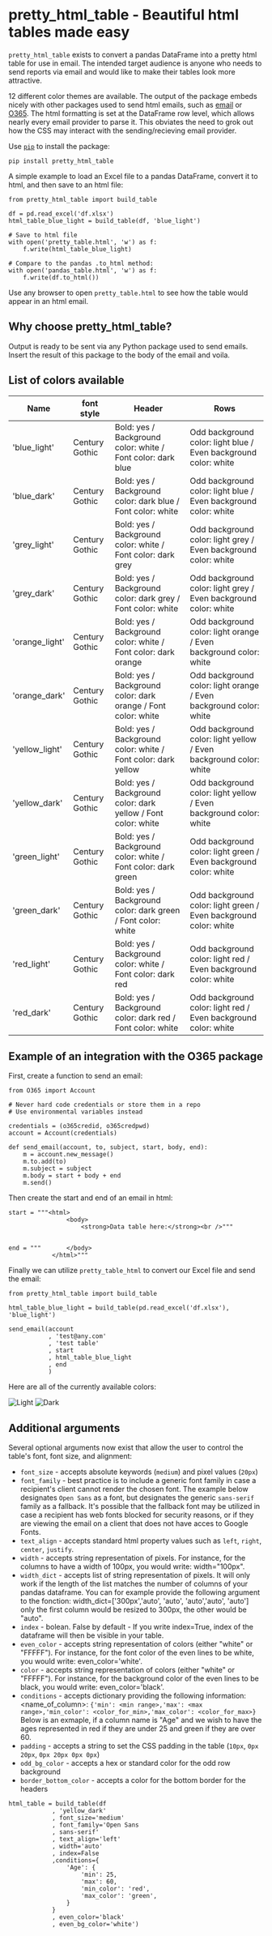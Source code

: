 # pretty_html_table - Beautiful html tables made easy

`pretty_html_table` exists to convert a pandas DataFrame into a pretty html table for use in email.  The intended target audience is anyone who needs to send reports via email and would like to make their tables look more attractive.

12 different color themes are available. The output of the package embeds nicely with other packages used to send html emails, such as [email](https://docs.python.org/3/library/email.examples.html) or [O365](https://pypi.org/project/O365/).
The html formatting is set at the DataFrame row level, which allows nearly every email provider to parse it.  This obviates the need to grok out how the CSS may interact with the sending/recieving email provider.

Use [`pip`](https://pypi.org/project/pretty-html-table/) to install the package:

```
pip install pretty_html_table
```

A simple example to load an Excel file to a pandas DataFrame, convert it to html, and then save to an html file:

```
from pretty_html_table import build_table

df = pd.read_excel('df.xlsx')
html_table_blue_light = build_table(df, 'blue_light')

# Save to html file
with open('pretty_table.html', 'w') as f:
    f.write(html_table_blue_light)

# Compare to the pandas .to_html method:
with open('pandas_table.html', 'w') as f:
    f.write(df.to_html())
```

Use any browser to open `pretty_table.html` to see how the table would appear in an html email.


## Why choose pretty_html_table?

Output is ready to be sent via any Python package used to send emails. Insert the result of this package to the body of the email and voila.


## List of colors available

| Name          | font style     | Header                                                        | Rows                                                              |
|---------------|----------------|---------------------------------------------------------------|-------------------------------------------------------------------|
| 'blue_light'  | Century Gothic | Bold: yes / Background color: white / Font color: dark blue   | Odd background color: light blue / Even background color: white   |
| 'blue_dark'    | Century Gothic | Bold: yes / Background color: dark blue / Font color: white   | Odd background color: light blue / Even background color: white   |
| 'grey_light'   | Century Gothic | Bold: yes / Background color: white / Font color: dark grey   | Odd background color: light grey / Even background color: white   |
| 'grey_dark'    | Century Gothic | Bold: yes / Background color: dark grey / Font color: white   | Odd background color: light grey / Even background color: white   |
| 'orange_light' | Century Gothic | Bold: yes / Background color: white / Font color: dark orange | Odd background color: light orange / Even background color: white |
| 'orange_dark'  | Century Gothic | Bold: yes / Background color: dark orange / Font color: white | Odd background color: light orange / Even background color: white |
| 'yellow_light' | Century Gothic | Bold: yes / Background color: white / Font color: dark yellow | Odd background color: light yellow / Even background color: white |
| 'yellow_dark'  | Century Gothic | Bold: yes / Background color: dark yellow / Font color: white | Odd background color: light yellow / Even background color: white |
| 'green_light'  | Century Gothic | Bold: yes / Background color: white / Font color: dark green  | Odd background color: light green / Even background color: white  |
| 'green_dark'   | Century Gothic | Bold: yes / Background color: dark green / Font color: white  | Odd background color: light green / Even background color: white  |
| 'red_light'  | Century Gothic | Bold: yes / Background color: white / Font color: dark red | Odd background color: light red / Even background color: white  |
| 'red_dark'   | Century Gothic | Bold: yes / Background color: dark red / Font color: white  | Odd background color: light red / Even background color: white  |


## Example of an integration with the O365 package

First, create a function to send an email:

```
from O365 import Account

# Never hard code credentials or store them in a repo
# Use environmental variables instead

credentials = (o365credid, o365credpwd)
account = Account(credentials)

def send_email(account, to, subject, start, body, end):
    m = account.new_message()
    m.to.add(to)
    m.subject = subject
    m.body = start + body + end
    m.send()
```

Then create the start and end of an email in html:

```
start = """<html>
                <body>
                    <strong>Data table here:</strong><br />"""


end = """       </body>
            </html>"""
```

Finally we can utilize `pretty_table_html` to convert our Excel file and send the email:

```
from pretty_html_table import build_table

html_table_blue_light = build_table(pd.read_excel('df.xlsx'), 'blue_light')

send_email(account
           , 'test@any.com'
           , 'test table'
           , start
           , html_table_blue_light
           , end
           )
```

Here are all of the currently available colors: 

![Light](image/1.PNG)
![Dark](image/2.PNG)

## Additional arguments
Several optional arguments now exist that allow the user to control the table's font, font size, and alignment:

* `font_size` - accepts absolute keywords (`medium`) and pixel values (`20px`)
* `font_family` - best practice is to include a generic font family in case a recipient's client cannot render the chosen font.  The example below designates `Open Sans` as a font, but designates the generic `sans-serif` family as a fallback.  It's possible that the fallback font may be utilized in case a recipient has web fonts blocked for security reasons, or if they are viewing the email on a client that does not have acces to Google Fonts.
* `text_align` - accepts standard html property values such as `left`, `right`, `center`, `justify`.
* `width` - accepts string representation of pixels. For instance, for the columns to have a width of 100px, you would write: width="100px".
* `width_dict` - accepts list of string representation of pixels. It will only work if the length of the list matches the number of columns of your pandas dataframe. You can for example provide the following argument to the fonction: width_dict=['300px','auto', 'auto', 'auto','auto', 'auto'] only the first column would be resized to 300px, the other would be "auto".
* `index` - bolean. False by default - If you write index=True, index of the dataframe will then be visible in your table.
* `even_color` - accepts string representation of colors (either "white" or "FFFFF"). For instance, for the font color of the even lines to be white, you would write: even_color='white'.
* `color` - accepts string representation of colors (either "white" or "FFFFF"). For instance, for the background color of the even lines to be black, you would write: even_color='black'.
* `conditions` - accepts dictionary providing the following information: <name_of_column>: `{'min': <min range>,'max': <max range>,'min_color': <color_for_min>,'max_color': <color_for_max>}` Below is an exmaple, if a column name is "Age" and we wish to have the ages represented in red if they are under 25 and green if they are over 60.
* `padding` - accepts a string to set the CSS padding in the table (`10px`, `0px 20px`, `0px 20px 0px 0px`) 
* `odd_bg_color` - accepts a hex or standard color for the odd row background 
* `border_bottom_color` - accepts a color for the bottom border for the headers


```
html_table = build_table(df
            , 'yellow_dark'
            , font_size='medium'
            , font_family='Open Sans
            , sans-serif'
            , text_align='left'
            , width='auto'
            , index=False
            ,conditions={
                'Age': {
                    'min': 25,
                    'max': 60,
                    'min_color': 'red',
                    'max_color': 'green',
                }
            }
			, even_color='black'
			, even_bg_color='white')
```

